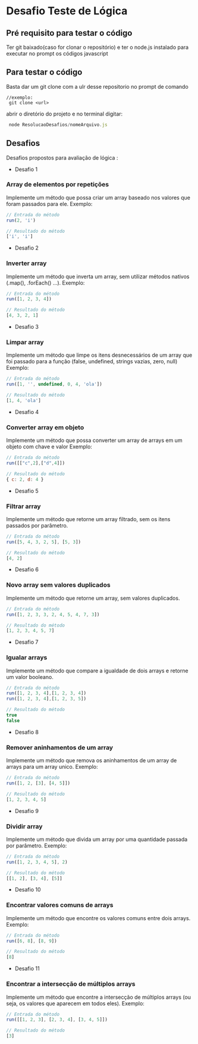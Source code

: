 # Desafio Teste de Lógica

## Pré requisito para testar o código
Ter git baixado(caso for clonar o repositório)
e ter o node.js instalado para executar no prompt os códigos javascript

## Para testar o código
Basta dar um git clone com a ulr desse repositorio no prompt de comando
```git
//exemplo:
 git clone <url>
```

abrir o diretório do projeto
e no terminal digitar: 
 ```node.js
  node ResolucaoDesafios/nomeArquivo.js
```


## Desafios
Desafios propostos  para avaliação de lógica  :
- Desafio 1
### Array de elementos por repetições
Implemente um método que possa criar um array baseado nos valores que foram passados para ele.
Exemplo:
```javascript
// Entrada do método
run(2, 'i')

// Resultado do método
['i', 'i']

```

- Desafio 2
### Inverter array
Implemente um método que inverta um array, sem utilizar métodos nativos (.map(), .forEach() ...).
Exemplo:
```javascript
// Entrada do método
run([1, 2, 3, 4])

// Resultado do método
[4, 3, 2, 1]

```
- Desafio 3

### Limpar array
Implemente um método que limpe os itens desnecessários de um array que foi passado para a função (false, undefined, strings vazias, zero, null)
Exemplo:
```javascript
// Entrada do método
run([1, '', undefined, 0, 4, 'ola'])

// Resultado do método
[1, 4, 'ola']

```

- Desafio 4
### Converter array em objeto
Implemente um método que possa converter um array de arrays em um objeto com chave e valor
Exemplo:
```javascript
// Entrada do método
run([["c",2],["d",4]])

// Resultado do método
{ c: 2, d: 4 }

```

- Desafio 5
    
 ### Filtrar array
    
 Implemente um método que retorne um array filtrado, sem os itens passados por parâmetro.
```javascript
// Entrada do método
run([5, 4, 3, 2, 5], [5, 3])

// Resultado do método
[4, 2]

```

- Desafio 6
### Novo array sem valores duplicados

Implemente um método que retorne um array, sem valores duplicados.
```javascript
// Entrada do método
run([1, 2, 3, 3, 2, 4, 5, 4, 7, 3])

// Resultado do método
[1, 2, 3, 4, 5, 7]
```

- Desafio 7
### Igualar arrays

Implemente um método que compare a igualdade de dois arrays e retorne um valor booleano.

```javascript
// Entrada do método
run([1, 2, 3, 4],[1, 2, 3, 4])
run([1, 2, 3, 4],[1, 2, 3, 5])

// Resultado do método
true
false
```

- Desafio 8
    
### Remover aninhamentos de um array
    
Implemente um método que remova os aninhamentos de um array de arrays para um array unico.
Exemplo:

```javascript
// Entrada do método
run([1, 2, [3], [4, 5]])

// Resultado do método
[1, 2, 3, 4, 5]
```

- Desafio 9
    
### Dividir array
Implemente um método que divida um array por uma quantidade passada por parâmetro.
Exemplo:
```javascript
// Entrada do método
run([1, 2, 3, 4, 5], 2)

// Resultado do método
[[1, 2], [3, 4], [5]]

```

- Desafio 10
    
### Encontrar valores comuns de arrays
    
Implemente um método que encontre os valores comuns entre dois arrays.
Exemplo:

```javascript
// Entrada do método
run([6, 8], [8, 9])

// Resultado do método
[8]

```

- Desafio 11
    
 ### Encontrar a intersecção de múltiplos arrays
 Implemente um método que encontre a intersecção de múltiplos arrays (ou seja, os valores que aparecem em todos eles).
 Exemplo:
 ```javascript
// Entrada do método
run([[1, 2, 3], [2, 3, 4], [3, 4, 5]])

// Resultado do método
[3]

```
 
